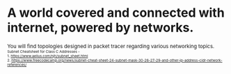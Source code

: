 # A world covered and connected with internet, powered by networks. 

<small> You will find topologies designed in packet tracer regarding various networking topics.<small>
<small>Subnet Cheatsheet for Class C Addresses - <br>1. https://www.aelius.com/njh/subnet_sheet.html <br>2. https://www.freecodecamp.org/news/subnet-cheat-sheet-24-subnet-mask-30-26-27-29-and-other-ip-address-cidr-network-references/</small>
